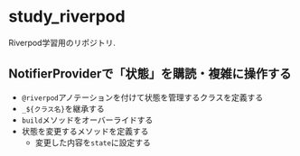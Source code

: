 # study_riverpod

Riverpod学習用のリポジトリ.

## NotifierProviderで「状態」を購読・複雑に操作する

* `@riverpod`アノテーションを付けて状態を管理するクラスを定義する
* `_${クラス名}`を継承する
* `build`メソッドをオーバーライドする
* 状態を変更するメソッドを定義する
  * 変更した内容を`state`に設定する
